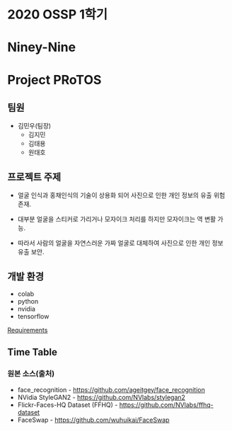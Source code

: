 # 2020 OSSP 1학기

# Niney-Nine

# Project PRoTOS

## 팀원

* 김민우(팀장)
  * 김지민
  * 김태용
  * 원태호

## 프로젝트 주제
- 얼굴 인식과 홍채인식의 기술이 상용화 되어 사진으로 인한 개인 정보의 유출 위험 존재.
- 대부분 얼굴을 스티커로 가리거나 모자이크 처리를 하지만 모자이크는 역 변활 가능.

- 따라서 사람의 얼굴을 자연스러운 가짜 얼굴로 대체하여 사진으로 인한 개인 정보 유출 보안.


## 개발 환경
- colab
- python
- nvidia
- tensorflow

[Requirements](https://github.com/CSID-DGU/2020-1-OSSP1-ninetynine-2/blob/master/requirements.txt)

## Time Table




### 원본 소스(출처)
- face_recognition - <https://github.com/ageitgey/face_recognition>
- NVidia StyleGAN2 - <https://github.com/NVlabs/stylegan2>
- Flickr-Faces-HQ Dataset (FFHQ) - <https://github.com/NVlabs/ffhq-dataset>
- FaceSwap - <https://github.com/wuhuikai/FaceSwap>


